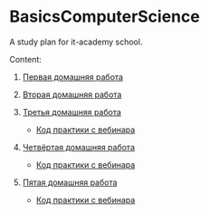 # BasicsComputerScience
A study plan for it-academy school.

Content:

1. [Первая домашняя работа](./hw_first_lesson/homework.md)

2. [Вторая домашняя работа](./second_lesson/hw_questions.md)

3. [Третья домашняя работа](./third_lesson/hw_practice.py)

   - [Код практики с вебинара](./third_lesson/cw_practice.py)

4. [Четвёртая домашняя работа](./fourth_lesson/hw_practice.py)

   - [Код практики с вебинара](./fourth_lesson/cw_practice.py)

5. [Пятая домашняя работа](./five_lesson/hw_practice.py)

   - [Код практики с вебинара](./five_lesson/cw_practice.py)

[//]: # ()
[//]: # ([Тест по курсу]&#40;./test.md&#41;)